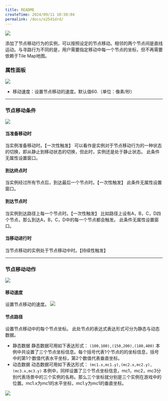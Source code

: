 ```yaml
---
title: README
createTime: 2024/09/11 10:50:04
permalink: /docs/o2541drd/
---
```

![](564d7b1eefdca.png)

添加了节点移动行为的实例，可以按照设定的节点移动。相邻的两个节点间是直线运动。与寻路行为不同的是，用户需要指定移动中每一个节点的坐标，但不再需要依赖于Tile Map地图。

### 属性面板
![](564d7b1ec7391.png)
- 移动速度：设置节点移动的速度。默认值60.（单位：像素/秒）

------------

### 节点移动条件
![](564d7b1ee344c.png)
#### 当准备移动时
当实例准备移动时。【一次性触发】
可以看作是实例对于节点移动行为的一种状态的切换，即从静止到移动状态的切换，但此时，实例还是处于静止状态。
此条件无属性设置窗口。
#### 到达终点时
当实例经过所有节点后，到达最后一个节点时。【一次性触发】
此条件无属性设置窗口。
#### 到达节点时
当实例到达路径上每一个节点时。【一次性触发】
比如路径上设有A，B，C，D四个节点，那么到达A，B，C，D中的每一个节点都会触发。
此条件无属性设置窗口。
#### 当移动进行时
当节点移动的实例处于节点移动中时。【持续性触发】

------------

### 节点移动动作
![](564d7b1e510cb.png)
#### 移动速度
设置节点移动的速度。
![](564d7b1ebe5f7.png)
#### 节点路径
设置节点移动中的每个节点坐标。
此处节点的表达式表达形式可分为静态与动态数据。
- 静态数据
静态数据可用如下表达形式：
`(100,100),(150,200),(180,400)`
本例中共设置了三个节点坐标信息。每个括号代表1个节点的的坐标信息，括号中的第1个数值代表水平坐标，第2个数值代表垂直坐标。
- 动态数据
动态数据可用如下表达形式：
`(mc1.x,mc1.y),(mc2.x,mc2.y),(mc3.x,mc3.y)`
本例中，同样设置了三个节点坐标信息，mc1，mc2，mc3分别代表场景中的三个实例的名称。那么三个坐标就分别是三个实例在游戏中的位置。mc1.x为mc1的水平坐标，mc1.y为mc1的垂直坐标。

![](564d7c4043ee1.png)
